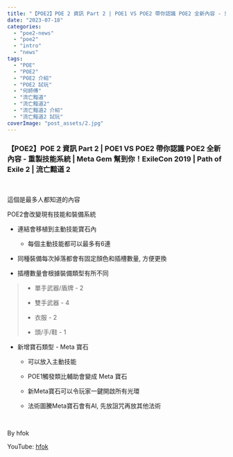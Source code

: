 ```yaml
---
title: "【POE2】POE 2 資訊 Part 2 | POE1 VS POE2 帶你認識 POE2 全新內容 - 重製技能系統 | Meta Gem 幫到你！ | ExileCon 2019 | Path of Exile 2 | 流亡黯道 2"
date: "2023-07-18"
categories: 
  - "poe2-news"
  - "poe2"
  - "intro"
  - "news"
tags: 
  - "POE"
  - "POE2"
  - "POE2 介紹"
  - "POE2 試玩"
  - "何師傅"
  - "流亡黯道"
  - "流亡黯道2"
  - "流亡黯道2 介紹"
  - "流亡黯道2 試玩"
coverImage: "post_assets/2.jpg"
---
```


### 【POE2】POE 2 資訊 Part 2 | POE1 VS POE2 帶你認識 POE2 全新內容 - 重製技能系統 | Meta Gem 幫到你！ExileCon 2019 | Path of Exile 2 | 流亡黯道 2

  
   

這個是最多人都知道的內容

  

POE2會改變現有技能和裝備系統

  

  
- 連結會移植到主動技能寶石內  
    
      
    - 每個主動技能都可以最多有6連
      
    
      
    
  
- 同種裝備每次掉落都會有固定顏色和插槽數量, 方便更換
  
- 插槽數量會根據裝備類型有所不同
  

  

>   
> 
>   
> - 單手武器/盾牌 - 2
>   
> - 雙手武器 - 4
>   
> - 衣服 - 2
>   
> - 頭/手/鞋 - 1
>   
> 
>   

  

  
- 新增寶石類型 - Meta 寶石  
    
      
    - 可以放入主動技能
      
    - POE1觸發類比輔助會變成 Meta 寶石
      
    - 新Meta寶石可以令玩家一鍵開啟所有光環
      
    - 法術圖騰Meta寶石會有AI, 先放詛咒再放其他法術
      
    
      
    
  

  
   

  
By hfok  

  
YouTube: [hfok](https://www.youtube.com/@hfok)
